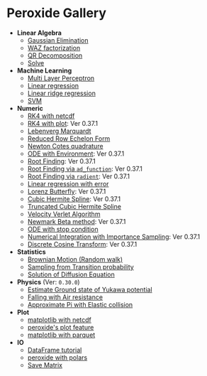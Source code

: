 # Peroxide Gallery

* **Linear Algebra**
    * [Gaussian Elimination](./Linear_Algebra/triangular)
    * [WAZ factorization](./Linear_Algebra/waz)
    * [QR Decomposition](./Linear_Algebra/qr)
    * [Solve](./Linear_Algebra/solve)
* **Machine Learning**
    * [Multi Layer Perceptron](./Machine_Learning/mlp)
    * [Linear regression](./Machine_Learning/linear_reg)
    * [Linear ridge regression](./Machine_Learning/linear_reg_ridge)
    * [SVM](./Machine_Learning/svm)
* **Numeric**
    * [RK4 with netcdf](./Numeric/rk4_with_nc)
    * [RK4 with plot](./Numeric/rk4_with_plot): Ver 0.37.1
    * [Lebenverg Marquardt](./Numeric/lm)
    * [Reduced Row Echelon Form](./Numeric/rref)
    * [Newton Cotes quadrature](./Numeric/newton_cotes)
    * [ODE with Environment](./Numeric/ode_with_env): Ver 0.37.1
    * [Root Finding](./Numeric/root_finding): Ver 0.37.1
    * [Root Finding via `ad_function`](./Numeric/root_finding_macro): Ver 0.37.1
    * [Root Finding via `radient`](./Numeric/root_finding_radient): Ver 0.37.1
    * [Linear regression with error](./Numeric/lm_with_weight)
    * [Lorenz Butterfly](./Numeric/lorenz): Ver 0.37.1
    * [Cubic Hermite Spline](./Numeric/cubic_hermite): Ver 0.37.1
    * [Truncated Cubic Hermite Spline](./Numeric/truncated_cubic)
    * [Velocity Verlet Algorithm](./Numeric/verlet)
    * [Newmark Beta method](./Numeric/newmark_beta): Ver 0.37.1
    * [ODE with stop condition](./Numeric/ode_with_stop)
    * [Numerical Integration with Importance Sampling](./Numeric/importance_sampling): Ver 0.37.1
    * [Discrete Cosine Transform](./Numeric/dct): Ver 0.37.1
* **Statistics**
    * [Brownian Motion (Random walk)](./Statistics/brown)
    * [Sampling from Transition probability](./Statistics/transition_prob)
    * [Solution of Diffusion Equation](./Statistics/diffusion)
* **Physics** (Ver: `0.30.0`)
    * [Estimate Ground state of Yukawa potential](./Physics/yukawa_ground_state)
    * [Falling with Air resistance](./Physics/fall_drag)
    * [Approximate Pi with Elastic collision](./Physics/elastic_pi)
* **Plot**
    * [matplotlib with netcdf](./Plot/matplotlib_with_netcdf)
    * [peroxide's plot feature](./Plot/plot_feature)
    * [matplotlib with parquet](./Plot/matplotlib_with_parquet)
* **IO**
    * [DataFrame tutorial](./IO/dataframe)
    * [peroxide with polars](./IO/with_polars)
    * [Save Matrix](./IO/save_matrix)
